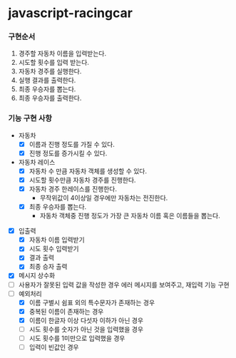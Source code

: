 # javascript-racingcar

### 구현순서
1. 경주할 자동차 이름을 입력받는다.
2. 시도할 횟수를 입력 받는다.
3. 자동차 경주를 실행한다.  
4. 실행 결과를 출력한다.
5. 최종 우승자를 뽑는다.
6. 최종 우승자를 출력한다.


### 기능 구현 사항
- 자동차
    - [x] 이름과 진행 정도를 가질 수 있다.
    - [x] 진행 정도를 증가시킬 수 있다.
- 자동차 레이스
    - [x] 자동차 수 만큼 자동차 객체를 생성할 수 있다.
    - [x] 시도할 횟수만큼 자동차 경주를 진행한다.
    - [x] 자동차 경주 한레이스를 진행한다.
        - 무작위값이 4이상일 경우에만 자동차는 전진한다.
    - [x] 최종 우승자를 뽑는다.
        - 자동차 객체중 진행 정도가 가장 큰 자동차 이름 혹은 이름들을 뽑는다.
- [x] 입출력
    - [x] 자동차 이름 입력받기
    - [x] 시도 횟수 입력받기
    - [x] 결과 출력
    - [x] 최종 승자 출력
- [x] 메시지 상수화
- [ ] 사용자가 잘못된 입력 값을 작성한 경우 에러 메시지를 보여주고, 재입력 기능 구현
- [ ] 예외처리
  - [x] 이름 구별시 쉼표 외의 특수문자가 존재하는 경우
  - [x] 중복된 이름이 존재하는 경우
  - [x] 이름이 한글자 이상 다섯자 이하가 아닌 경우
  - [ ] 시도 횟수를 숫자가 아닌 것을 입력했을 경우
  - [ ] 시도 횟수를 1미만으로 입력했을 경우
  - [ ] 입력이 빈값인 경우